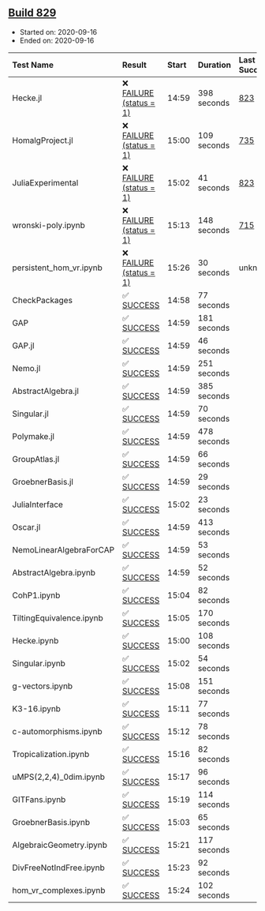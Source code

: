 ## [Build 829](https://oscarci.mathematik.uni-kl.de/job/oscar-stable/829/)

* Started on: 2020-09-16
* Ended on: 2020-09-16

| Test Name    | Result | Start | Duration | Last Success | First Failure |
|:-------------|:-------|:------|:---------|:-------------|:--------------|
| Hecke.jl | ❌ [FAILURE (status = 1)](https://oscarci.mathematik.uni-kl.de/job/oscar-stable/829/artifact/logs/build-829/Hecke.jl.log) | 14:59 | 398 seconds | [823](https://oscarci.mathematik.uni-kl.de/job/oscar-stable/823/) | [824](https://oscarci.mathematik.uni-kl.de/job/oscar-stable/824/) |
| HomalgProject.jl | ❌ [FAILURE (status = 1)](https://oscarci.mathematik.uni-kl.de/job/oscar-stable/829/artifact/logs/build-829/HomalgProject.jl.log) | 15:00 | 109 seconds | [735](https://oscarci.mathematik.uni-kl.de/job/oscar-stable/735/) | [736](https://oscarci.mathematik.uni-kl.de/job/oscar-stable/736/) |
| JuliaExperimental | ❌ [FAILURE (status = 1)](https://oscarci.mathematik.uni-kl.de/job/oscar-stable/829/artifact/logs/build-829/JuliaExperimental.log) | 15:02 | 41 seconds | [823](https://oscarci.mathematik.uni-kl.de/job/oscar-stable/823/) | [824](https://oscarci.mathematik.uni-kl.de/job/oscar-stable/824/) |
| wronski-poly.ipynb | ❌ [FAILURE (status = 1)](https://oscarci.mathematik.uni-kl.de/job/oscar-stable/829/artifact/logs/build-829/wronski-poly.ipynb.log) | 15:13 | 148 seconds | [715](https://oscarci.mathematik.uni-kl.de/job/oscar-stable/715/) | [716](https://oscarci.mathematik.uni-kl.de/job/oscar-stable/716/) |
| persistent_hom_vr.ipynb | ❌ [FAILURE (status = 1)](https://oscarci.mathematik.uni-kl.de/job/oscar-stable/829/artifact/logs/build-829/persistent_hom_vr.ipynb.log) | 15:26 | 30 seconds | unknown | unknown |
| CheckPackages | ✅ [SUCCESS](https://oscarci.mathematik.uni-kl.de/job/oscar-stable/829/artifact/logs/build-829/CheckPackages.log) | 14:58 | 77 seconds |  |  |
| GAP | ✅ [SUCCESS](https://oscarci.mathematik.uni-kl.de/job/oscar-stable/829/artifact/logs/build-829/GAP.log) | 14:59 | 181 seconds |  |  |
| GAP.jl | ✅ [SUCCESS](https://oscarci.mathematik.uni-kl.de/job/oscar-stable/829/artifact/logs/build-829/GAP.jl.log) | 14:59 | 46 seconds |  |  |
| Nemo.jl | ✅ [SUCCESS](https://oscarci.mathematik.uni-kl.de/job/oscar-stable/829/artifact/logs/build-829/Nemo.jl.log) | 14:59 | 251 seconds |  |  |
| AbstractAlgebra.jl | ✅ [SUCCESS](https://oscarci.mathematik.uni-kl.de/job/oscar-stable/829/artifact/logs/build-829/AbstractAlgebra.jl.log) | 14:59 | 385 seconds |  |  |
| Singular.jl | ✅ [SUCCESS](https://oscarci.mathematik.uni-kl.de/job/oscar-stable/829/artifact/logs/build-829/Singular.jl.log) | 14:59 | 70 seconds |  |  |
| Polymake.jl | ✅ [SUCCESS](https://oscarci.mathematik.uni-kl.de/job/oscar-stable/829/artifact/logs/build-829/Polymake.jl.log) | 14:59 | 478 seconds |  |  |
| GroupAtlas.jl | ✅ [SUCCESS](https://oscarci.mathematik.uni-kl.de/job/oscar-stable/829/artifact/logs/build-829/GroupAtlas.jl.log) | 14:59 | 66 seconds |  |  |
| GroebnerBasis.jl | ✅ [SUCCESS](https://oscarci.mathematik.uni-kl.de/job/oscar-stable/829/artifact/logs/build-829/GroebnerBasis.jl.log) | 14:59 | 29 seconds |  |  |
| JuliaInterface | ✅ [SUCCESS](https://oscarci.mathematik.uni-kl.de/job/oscar-stable/829/artifact/logs/build-829/JuliaInterface.log) | 15:02 | 23 seconds |  |  |
| Oscar.jl | ✅ [SUCCESS](https://oscarci.mathematik.uni-kl.de/job/oscar-stable/829/artifact/logs/build-829/Oscar.jl.log) | 14:59 | 413 seconds |  |  |
| NemoLinearAlgebraForCAP | ✅ [SUCCESS](https://oscarci.mathematik.uni-kl.de/job/oscar-stable/829/artifact/logs/build-829/NemoLinearAlgebraForCAP.log) | 14:59 | 53 seconds |  |  |
| AbstractAlgebra.ipynb | ✅ [SUCCESS](https://oscarci.mathematik.uni-kl.de/job/oscar-stable/829/artifact/logs/build-829/AbstractAlgebra.ipynb.log) | 14:59 | 52 seconds |  |  |
| CohP1.ipynb | ✅ [SUCCESS](https://oscarci.mathematik.uni-kl.de/job/oscar-stable/829/artifact/logs/build-829/CohP1.ipynb.log) | 15:04 | 82 seconds |  |  |
| TiltingEquivalence.ipynb | ✅ [SUCCESS](https://oscarci.mathematik.uni-kl.de/job/oscar-stable/829/artifact/logs/build-829/TiltingEquivalence.ipynb.log) | 15:05 | 170 seconds |  |  |
| Hecke.ipynb | ✅ [SUCCESS](https://oscarci.mathematik.uni-kl.de/job/oscar-stable/829/artifact/logs/build-829/Hecke.ipynb.log) | 15:00 | 108 seconds |  |  |
| Singular.ipynb | ✅ [SUCCESS](https://oscarci.mathematik.uni-kl.de/job/oscar-stable/829/artifact/logs/build-829/Singular.ipynb.log) | 15:02 | 54 seconds |  |  |
| g-vectors.ipynb | ✅ [SUCCESS](https://oscarci.mathematik.uni-kl.de/job/oscar-stable/829/artifact/logs/build-829/g-vectors.ipynb.log) | 15:08 | 151 seconds |  |  |
| K3-16.ipynb | ✅ [SUCCESS](https://oscarci.mathematik.uni-kl.de/job/oscar-stable/829/artifact/logs/build-829/K3-16.ipynb.log) | 15:11 | 77 seconds |  |  |
| c-automorphisms.ipynb | ✅ [SUCCESS](https://oscarci.mathematik.uni-kl.de/job/oscar-stable/829/artifact/logs/build-829/c-automorphisms.ipynb.log) | 15:12 | 78 seconds |  |  |
| Tropicalization.ipynb | ✅ [SUCCESS](https://oscarci.mathematik.uni-kl.de/job/oscar-stable/829/artifact/logs/build-829/Tropicalization.ipynb.log) | 15:16 | 82 seconds |  |  |
| uMPS(2,2,4)_0dim.ipynb | ✅ [SUCCESS](https://oscarci.mathematik.uni-kl.de/job/oscar-stable/829/artifact/logs/build-829/uMPS-2-2-4-_0dim.ipynb.log) | 15:17 | 96 seconds |  |  |
| GITFans.ipynb | ✅ [SUCCESS](https://oscarci.mathematik.uni-kl.de/job/oscar-stable/829/artifact/logs/build-829/GITFans.ipynb.log) | 15:19 | 114 seconds |  |  |
| GroebnerBasis.ipynb | ✅ [SUCCESS](https://oscarci.mathematik.uni-kl.de/job/oscar-stable/829/artifact/logs/build-829/GroebnerBasis.ipynb.log) | 15:03 | 65 seconds |  |  |
| AlgebraicGeometry.ipynb | ✅ [SUCCESS](https://oscarci.mathematik.uni-kl.de/job/oscar-stable/829/artifact/logs/build-829/AlgebraicGeometry.ipynb.log) | 15:21 | 117 seconds |  |  |
| DivFreeNotIndFree.ipynb | ✅ [SUCCESS](https://oscarci.mathematik.uni-kl.de/job/oscar-stable/829/artifact/logs/build-829/DivFreeNotIndFree.ipynb.log) | 15:23 | 92 seconds |  |  |
| hom_vr_complexes.ipynb | ✅ [SUCCESS](https://oscarci.mathematik.uni-kl.de/job/oscar-stable/829/artifact/logs/build-829/hom_vr_complexes.ipynb.log) | 15:24 | 102 seconds |  |  |
